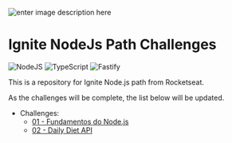 ![enter image description here](https://camo.githubusercontent.com/c1961440b3cd295d2e75cbe71c7177fb4474f5eb8cbe53e359b112e4128723ac/68747470733a2f2f7265732e636c6f7564696e6172792e636f6d2f646c6f6164623262782f696d6167652f75706c6f61642f76313637343532333539362f34326531616238302d373761662d313165622d396530372d3437663965343662336536655f61786f636e6e2e706e67)

# Ignite NodeJs Path Challenges
![NodeJS](https://img.shields.io/badge/node.js-6DA55F?style=for-the-badge&logo=node.js&logoColor=white)  ![TypeScript](https://img.shields.io/badge/typescript-%23007ACC.svg?style=for-the-badge&logo=typescript&logoColor=white)  ![Fastify](https://img.shields.io/badge/fastify-%23000000.svg?style=for-the-badge&logo=fastify&logoColor=white)

This is a repository for Ignite Node.js path from Rocketseat.

As the challenges will be complete, the list below will be updated.

- Challenges:
    - [01 - Fundamentos do Node.js](https://github.com/jaderhenryk/Ignite-node-challenges/tree/master/Challenge-01)
    - [02 - Daily Diet API](https://github.com/jaderhenryk/Ignite-node-challenges/tree/master/Challenge-02)
